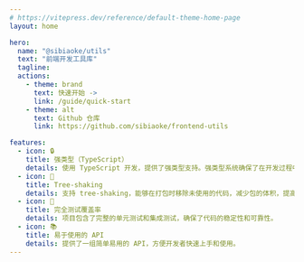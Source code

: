 ```yaml
---
# https://vitepress.dev/reference/default-theme-home-page
layout: home

hero:
  name: "@sibiaoke/utils"
  text: "前端开发工具库"
  tagline: 
  actions:
    - theme: brand
      text: 快速开始 ->
      link: /guide/quick-start
    - theme: alt
      text: Github 仓库
      link: https://github.com/sibiaoke/frontend-utils

features:
  - icon: 🔒
    title: 强类型（TypeScript）
    details: 使用 TypeScript 开发，提供了强类型支持。强类型系统确保了在开发过程中能够尽早发现和修复错误，提高代码的可维护性和可读性。
  - icon: 🌳
    title: Tree-shaking
    details: 支持 tree-shaking，能够在打包时移除未使用的代码，减少包的体积，提高加载速度。
  - icon: 🧪
    title: 完全测试覆盖率
    details: 项目包含了完整的单元测试和集成测试，确保了代码的稳定性和可靠性。
  - icon: 📚
    title: 易于使用的 API
    details: 提供了一组简单易用的 API，方便开发者快速上手和使用。
---
```


